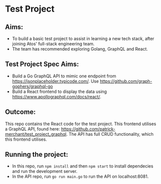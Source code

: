 # Test Project

## Aims:

- To build a basic test project to assist in learning a new tech stack, after joining Atos' full-stack engineering team.
- The team has recommended exploring Golang, GraphQL and React.

## Test Project Spec Aims:

- Build a Go GraphQL API to mimic one endpoint from https://jsonplaceholder.typicode.com/. Use https://github.com/graph-gophers/graphql-go
- Build a React frontend to display the data using https://www.apollographql.com/docs/react/.

## Outcome:
This repo contains the React code for the test project. This frontend utilises a GraphQL API, found here: https://github.com/patrick-merchant/test_project_graphql. The API has full CRUD functionality, which this frontend utilises.

## Running the project:
- In this repo, run `npm install` and then `npm start` to install dependecies and run the development server.
- In the API repo, run `go run main.go` to run the API on localhost:8081.
